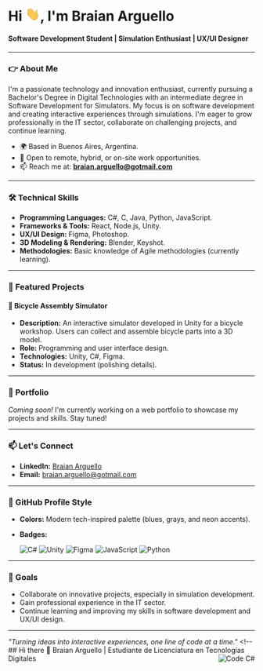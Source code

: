 
# Hi <img src="https://raw.githubusercontent.com/ABSphreak/ABSphreak/master/gifs/Hi.gif" width="30px">, I'm Braian Arguello  
#### Software Development Student | Simulation Enthusiast | UX/UI Designer  

---

### 👉 About Me  
I'm a passionate technology and innovation enthusiast, currently pursuing a Bachelor's Degree in Digital Technologies with an intermediate degree in Software Development for Simulators. My focus is on software development and creating interactive experiences through simulations. I'm eager to grow professionally in the IT sector, collaborate on challenging projects, and continue learning.  

- 🌍 Based in Buenos Aires, Argentina.  
- 💼 Open to remote, hybrid, or on-site work opportunities.  
- 📫 Reach me at: **braian.arguello@gotmail.com**  

---

### 🛠️ Technical Skills  
- **Programming Languages:** C#, C, Java, Python, JavaScript.  
- **Frameworks & Tools:** React, Node.js, Unity.  
- **UX/UI Design:** Figma, Photoshop.  
- **3D Modeling & Rendering:** Blender, Keyshot.  
- **Methodologies:** Basic knowledge of Agile methodologies (currently learning).  

---

### 🚀 Featured Projects  

#### 🚴 Bicycle Assembly Simulator  
- **Description:** An interactive simulator developed in Unity for a bicycle workshop. Users can collect and assemble bicycle parts into a 3D model.  
- **Role:** Programming and user interface design.  
- **Technologies:** Unity, C#, Figma.  
- **Status:** In development (polishing details).  

---

### 📂 Portfolio  
*Coming soon!* I'm currently working on a web portfolio to showcase my projects and skills. Stay tuned!  

---

### 📫 Let's Connect  
- **LinkedIn:** [Braian Arguello](https://www.linkedin.com/in/braian-arguello)  
- **Email:** braian.arguello@gotmail.com  

---

### 🎨 GitHub Profile Style  
- **Colors:** Modern tech-inspired palette (blues, grays, and neon accents).  
- **Badges:**  

  ![C#](https://img.shields.io/badge/C%23-239120?style=for-the-badge&logo=c-sharp&logoColor=white)
  ![Unity](https://img.shields.io/badge/Unity-100000?style=for-the-badge&logo=unity&logoColor=white)
  ![Figma](https://img.shields.io/badge/Figma-F24E1E?style=for-the-badge&logo=figma&logoColor=white)
  ![JavaScript](https://img.shields.io/badge/JavaScript-F7DF1E?style=for-the-badge&logo=javascript&logoColor=black)
  ![Python](https://img.shields.io/badge/Python-3776AB?style=for-the-badge&logo=python&logoColor=white)

---

### 🌟 Goals  
- Collaborate on innovative projects, especially in simulation development.  
- Gain professional experience in the IT sector.  
- Continue learning and improving my skills in software development and UX/UI design.  

---

*"Turning ideas into interactive experiences, one line of code at a time."*  <!--## Hi there 👋 Braian Arguello | Estudiante de Licenciatura en Tecnologías Digitales
<img src = 'https://media0.giphy.com/media/v1.Y2lkPTc5MGI3NjExcjVyd3dyOWR2ZWZwMmtuYWIydjYyNWNvc2R6bGg5ejhmbzJwZWdjZSZlcD12MV9pbnRlcm5hbF9naWZfYnlfaWQmY3Q9Zw/xT9IgzoKnwFNmISR8I/giphy.gif' alt = 'Code C#' align='right'/>

<!--### 👋 Sobre Mí
Soy un apasionado de la tecnología y la innovación, actualmente cursando la Licenciatura en Tecnologías Digitales con un título intermedio de Técnico Superior en Desarrollo de Software de Simuladores. Mi enfoque está en el desarrollo de software y la creación de experiencias interactivas a través de simulaciones. Busco oportunidades para crecer profesionalmente en el sector IT, colaborar en proyectos desafiantes y seguir aprendiendo.

### 🛠️ Habilidades Técnicas
- **Lenguajes de Programación:** C#, C, Java, Python, JavaScript.
- **Frameworks y Herramientas:** React, Node.js, Unity.
- **Diseño UX/UI:** Figma, Photoshop.
- **Modelado 3D y Renderizado:** Blender, Keyshot.

### 📫 Contacto
- **Email:** braian.arguello@gotmail.com
- **LinkedIn:** [Braian Arguello](https://www.linkedin.com/in/braian-arguello)
- **Ubicación:** Capital Federal, Buenos Aires, Argentina.
- **Disponibilidad:** Remoto, híbrido o presencial.

  
- ![C#](https://img.shields.io/badge/C%23-239120?style=for-the-badge&logo=c-sharp&logoColor=white)
![Unity](https://img.shields.io/badge/Unity-100000?style=for-the-badge&logo=unity&logoColor=white)
<!--
**braianpipi/braianpipi** is a ✨ _special_ ✨ repository because its `README.md` (this file) appears on your GitHub profile.

Here are some ideas to get you started:

- 🔭 I’m currently working on ...
- 🌱 I’m currently learning ...
- 👯 I’m looking to collaborate on ...
- 🤔 I’m looking for help with ...
- 💬 Ask me about ...
- 📫 How to reach me: ...
- 😄 Pronouns: ...
- ⚡ Fun fact: ...
-->
